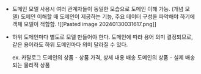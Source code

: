 * 도메인 모델 사용시 여러 관계자들이 동일한 모습으로 도메인 이해 가능. (개념 모델)
	도메인 이해할 때 도메인이 제공하는 기능, 주요 데이터 구성을 파악해야 하기에 객체 모델이 적합함. 
	![[Pasted image 20240130031617.png]]


* 하위 도메인마다 별도로 모델 만들어야 한다. 
	도메인에 따라 용어 의미 결정되므로, 같은 용어라도 하위 도메인마다 의미 달라질 수 있다.

	ex. 카탈로그 도메인의 상품 - 상품 가격, 상세 내용
	   배송 도메인의 상품 - 실제 배송되는 물리적 상품
